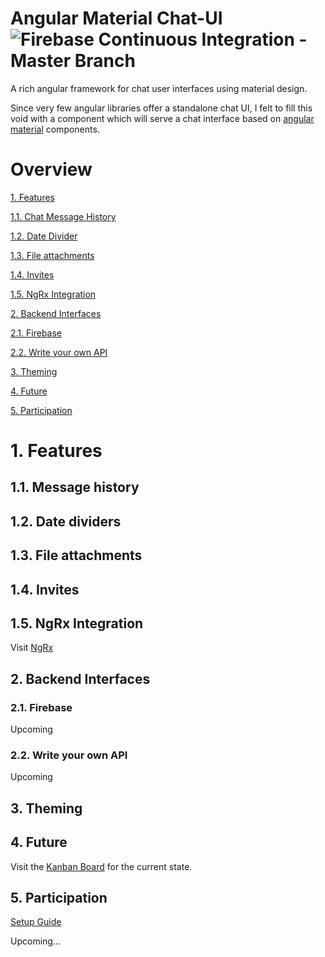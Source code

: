 # Angular Material Chat-UI ![Firebase Continuous Integration - Master Branch](https://github.com/PMatthaei/angular-material-chat-ui/workflows/Firebase%20Continuous%20Integration/badge.svg?branch=master)

A rich angular framework for chat user interfaces using material design.

Since very few angular libraries offer a standalone chat UI, I felt to fill this void with a component which will serve a chat interface based on [angular material](https://material.angular.io/) components. 
# Overview

[1. Features](#features)

[1.1. Chat Message History](#chat-message-history)

[1.2. Date Divider](#date-divider)

[1.3. File attachments](#file-attachments)

[1.4. Invites](#invites)

[1.5. NgRx Integration](#nrgx)


[2. Backend Interfaces](#backend)

[2.1. Firebase](#firebase)

[2.2. Write your own API](#api)


[3. Theming](#theming)

[4. Future](#future)

[5. Participation](#participation)

# 1. Features <a name="features"></a>

## 1.1. Message history <a name="chat-message-history"></a>

## 1.2. Date dividers <a name="date-divider"></a>

## 1.3. File attachments <a name="file-attachments"></a>

## 1.4. Invites <a name="invites"></a>

## 1.5. NgRx Integration <a name="nrgx"></a>

Visit [NgRx](https://ngrx.io/)

## 2. Backend Interfaces <a name="backend"></a>

### 2.1. Firebase <a name="firebase"></a>

Upcoming

### 2.2. Write your own API  <a name="api"></a>

Upcoming

## 3. Theming <a name="theming"></a>

## 4. Future <a name="future"></a>

Visit the [Kanban Board](https://github.com/PMatthaei/angular-material-chat-ui/projects/1) for the current state.

## 5. Participation <a name="participation"></a>

[Setup Guide](https://github.com/PMatthaei/angular-material-chat-ui/blob/master/DEVELOPING.md)

Upcoming...
